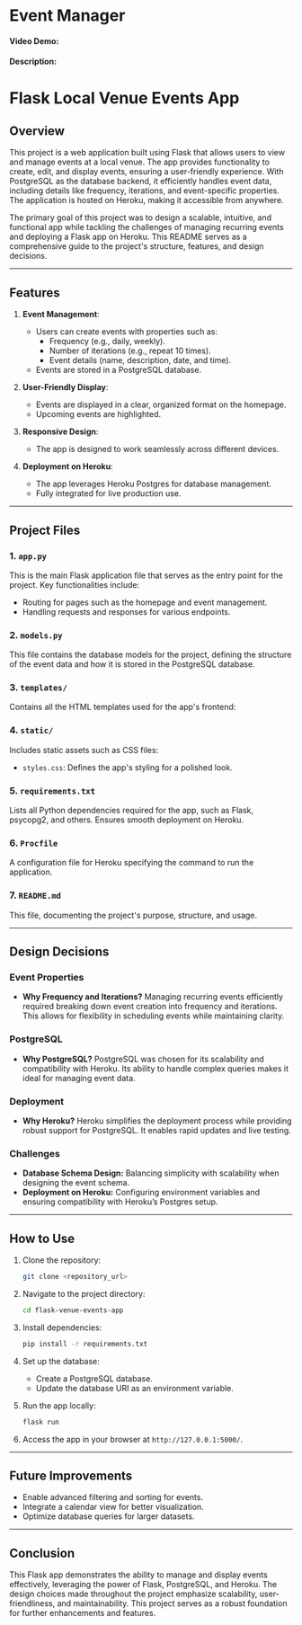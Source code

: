 # Event Manager
#### Video Demo:  [<URL HERE>](https://youtu.be/suG7PhLlA1I)
#### Description:
# Flask Local Venue Events App

## Overview

This project is a web application built using Flask that allows users to view and manage events at a local venue. The app provides functionality to create, edit, and display events, ensuring a user-friendly experience. With PostgreSQL as the database backend, it efficiently handles event data, including details like frequency, iterations, and event-specific properties. The application is hosted on Heroku, making it accessible from anywhere.

The primary goal of this project was to design a scalable, intuitive, and functional app while tackling the challenges of managing recurring events and deploying a Flask app on Heroku. This README serves as a comprehensive guide to the project's structure, features, and design decisions.

---

## Features

1. **Event Management**:
   - Users can create events with properties such as:
     - Frequency (e.g., daily, weekly).
     - Number of iterations (e.g., repeat 10 times).
     - Event details (name, description, date, and time).
   - Events are stored in a PostgreSQL database.

2. **User-Friendly Display**:
   - Events are displayed in a clear, organized format on the homepage.
   - Upcoming events are highlighted.

3. **Responsive Design**:
   - The app is designed to work seamlessly across different devices.

4. **Deployment on Heroku**:
   - The app leverages Heroku Postgres for database management.
   - Fully integrated for live production use.

---

## Project Files

### 1. `app.py`
This is the main Flask application file that serves as the entry point for the project. Key functionalities include:
   - Routing for pages such as the homepage and event management.
   - Handling requests and responses for various endpoints.

### 2. `models.py`
This file contains the database models for the project, defining the structure of the event data and how it is stored in the PostgreSQL database.

### 3. `templates/`
Contains all the HTML templates used for the app's frontend:

### 4. `static/`
Includes static assets such as CSS files:
   - `styles.css`: Defines the app's styling for a polished look.

### 5. `requirements.txt`
Lists all Python dependencies required for the app, such as Flask, psycopg2, and others. Ensures smooth deployment on Heroku.

### 6. `Procfile`
A configuration file for Heroku specifying the command to run the application.

### 7. `README.md`
This file, documenting the project's purpose, structure, and usage.

---

## Design Decisions

### Event Properties
- **Why Frequency and Iterations?**
  Managing recurring events efficiently required breaking down event creation into frequency and iterations. This allows for flexibility in scheduling events while maintaining clarity.

### PostgreSQL
- **Why PostgreSQL?**
  PostgreSQL was chosen for its scalability and compatibility with Heroku. Its ability to handle complex queries makes it ideal for managing event data.

### Deployment
- **Why Heroku?**
  Heroku simplifies the deployment process while providing robust support for PostgreSQL. It enables rapid updates and live testing.

### Challenges
- **Database Schema Design:** Balancing simplicity with scalability when designing the event schema.
- **Deployment on Heroku:** Configuring environment variables and ensuring compatibility with Heroku’s Postgres setup.

---

## How to Use

1. Clone the repository:
   ```bash
   git clone <repository_url>
   ```

2. Navigate to the project directory:
   ```bash
   cd flask-venue-events-app
   ```

3. Install dependencies:
   ```bash
   pip install -r requirements.txt
   ```

4. Set up the database:
   - Create a PostgreSQL database.
   - Update the database URI as an environment variable.

5. Run the app locally:
   ```bash
   flask run
   ```

6. Access the app in your browser at `http://127.0.0.1:5000/`.

---

## Future Improvements

- Enable advanced filtering and sorting for events.
- Integrate a calendar view for better visualization.
- Optimize database queries for larger datasets.

---

## Conclusion

This Flask app demonstrates the ability to manage and display events effectively, leveraging the power of Flask, PostgreSQL, and Heroku. The design choices made throughout the project emphasize scalability, user-friendliness, and maintainability. This project serves as a robust foundation for further enhancements and features.


